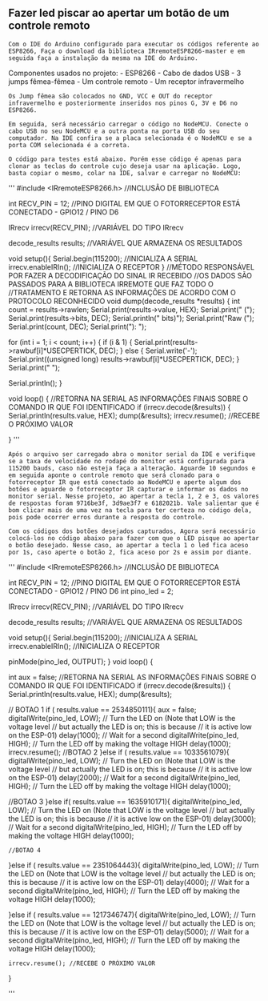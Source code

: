 ## Fazer led piscar ao apertar um botão de um controle remoto

	Com o IDE do Arduino configurado para executar os códigos referente ao ESP8266, Faça o download da biblioteca IRremoteESP8266-master e em seguida faça a instalação da mesma na IDE do Arduino.

Componentes usados no projeto:
    - ESP8266
    - Cabo de dados USB
    - 3 jumps fêmea-fêmea
    - Um controle remoto
    - Um receptor infravermelho

	Os Jump fêmea são colocados no GND, VCC e OUT do receptor infravermelho e posteriormente inseridos nos pinos G, 3V e D6 no ESP8266.

	Em seguida, será necessário carregar o código no NodeMCU. Conecte o cabo USB no seu NodeMCU e a outra ponta na porta USB do seu computador. Na IDE confira se a placa selecionada é o NodeMCU e se a porta COM selecionada é a correta.

	O código para testes está abaixo. Porém esse código é apenas para clonar as teclas do controle cujo deseja usar na aplicação. Logo,  basta copiar o mesmo, colar na IDE, salvar e carregar no NodeMCU:

'''
#include <IRremoteESP8266.h> //INCLUSÃO DE BIBLIOTECA

int RECV_PIN = 12; //PINO DIGITAL EM QUE O FOTORRECEPTOR ESTÁ CONECTADO - GPIO12 / PINO D6

IRrecv irrecv(RECV_PIN); //VARIÁVEL DO TIPO IRrecv

decode_results results; //VARIÁVEL QUE ARMAZENA OS RESULTADOS

void setup(){
  Serial.begin(115200); //INICIALIZA A SERIAL
  irrecv.enableIRIn();  //INICIALIZA O RECEPTOR
}
//MÉTODO RESPONSÁVEL POR FAZER A DECODIFICAÇÃO DO SINAL IR RECEBIDO
//OS DADOS SÃO PASSADOS PARA A BIBLIOTECA IRREMOTE QUE FAZ TODO O
//TRATAMENTO E RETORNA AS INFORMAÇÕES DE ACORDO COM O PROTOCOLO RECONHECIDO
void dump(decode_results *results) {
  int count = results->rawlen;
  Serial.print(results->value, HEX);
  Serial.print(" (");
  Serial.print(results->bits, DEC);
  Serial.println(" bits)");
  Serial.print("Raw (");
  Serial.print(count, DEC);
  Serial.print("): ");

  for (int i = 1; i < count; i++) {
    if (i & 1) {
      Serial.print(results->rawbuf[i]*USECPERTICK, DEC);
    }
    else {
      Serial.write('-');
      Serial.print((unsigned long) results->rawbuf[i]*USECPERTICK, DEC);
    }
    Serial.print(" ");
  
  Serial.println();
}

void loop() {
  //RETORNA NA SERIAL AS INFORMAÇÕES FINAIS SOBRE O COMANDO IR QUE FOI IDENTIFICADO
  if (irrecv.decode(&results)) {
    Serial.println(results.value, HEX);
    dump(&results);
    irrecv.resume(); //RECEBE O PRÓXIMO VALOR
  
} '''

	Após o arquivo ser carregado abra o monitor serial da IDE e verifique se a taxa de velocidade no rodapé do monitor está configurada para 115200 bauds, caso não esteja faça a alteração. Aguarde 10 segundos e em seguida aponte o controle remoto que será clonado para o fotorreceptor IR que está conectado ao NodeMCU e aperte algum dos botões e aguarde o fotorreceptor IR capturar e informar os dados no monitor serial. Nesse projeto, ao apertar a tecla 1, 2 e 3, os valores de respostas foram 9716be3f, 3d9ae3f7 e 6182021b. Vale salientar que é bom clicar mais de uma vez na tecla para ter certeza no código dela, pois pode ocorrer erros durante a resposta do controle.

	Com os códigos dos botões desejados capturados, Agora será necessário colocá-los no código abaixo para fazer com que o LED pisque ao apertar o botão desejado. Nesse caso, ao apertar a tecla 1 o led fica aceso por 1s, caso aperte o botão 2, fica aceso por 2s e assim por diante.

'''
#include <IRremoteESP8266.h> //INCLUSÃO DE BIBLIOTECA

int RECV_PIN = 12; //PINO DIGITAL EM QUE O FOTORRECEPTOR ESTÁ CONECTADO - GPIO12 / PINO D6
int pino_led = 2;

IRrecv irrecv(RECV_PIN); //VARIÁVEL DO TIPO IRrecv

decode_results results; //VARIÁVEL QUE ARMAZENA OS RESULTADOS

void setup(){
  Serial.begin(115200); //INICIALIZA A SERIAL
  irrecv.enableIRIn();  //INICIALIZA O RECEPTOR

  pinMode(pino_led, OUTPUT);
}
void loop() {


  int aux = false;
  //RETORNA NA SERIAL AS INFORMAÇÕES FINAIS SOBRE O COMANDO IR QUE FOI IDENTIFICADO
  if (irrecv.decode(&results)) {
    Serial.println(results.value, HEX);
    dump(&results);

  // BOTAO 1
  if ( results.value == 2534850111){
    aux = false;
    digitalWrite(pino_led, LOW);   // Turn the LED on (Note that LOW is the voltage level
      // but actually the LED is on; this is because
      // it is active low on the ESP-01)
    delay(1000);                      // Wait for a second
    digitalWrite(pino_led, HIGH);  // Turn the LED off by making the voltage HIGH
    delay(1000);
    irrecv.resume();
    //BOTAO 2
  }else if ( results.value == 1033561079){
    digitalWrite(pino_led, LOW);   // Turn the LED on (Note that LOW is the voltage level
    // but actually the LED is on; this is because
    // it is active low on the ESP-01)
    delay(2000);                      // Wait for a second
    digitalWrite(pino_led, HIGH);  // Turn the LED off by making the voltage HIGH
    delay(1000);
    
   //BOTAO 3
  }else if( results.value == 1635910171){
    digitalWrite(pino_led, LOW);   // Turn the LED on (Note that LOW is the voltage level
    // but actually the LED is on; this is because
    // it is active low on the ESP-01)
    delay(3000);                      // Wait for a second
    digitalWrite(pino_led, HIGH);  // Turn the LED off by making the voltage HIGH
    delay(1000);
   

    //BOTAO 4
  }else if ( results.value == 2351064443){
    digitalWrite(pino_led, LOW);   // Turn the LED on (Note that LOW is the voltage level
    // but actually the LED is on; this is because
    // it is active low on the ESP-01)
    delay(4000);                      // Wait for a second
    digitalWrite(pino_led, HIGH);  // Turn the LED off by making the voltage HIGH
    delay(1000);

  }else if ( results.value == 1217346747){
    digitalWrite(pino_led, LOW);   // Turn the LED on (Note that LOW is the voltage level
    // but actually the LED is on; this is because
    // it is active low on the ESP-01)
    delay(5000);                      // Wait for a second
    digitalWrite(pino_led, HIGH);  // Turn the LED off by making the voltage HIGH
    delay(1000);
  
    irrecv.resume(); //RECEBE O PRÓXIMO VALOR
  

}
 
'''
